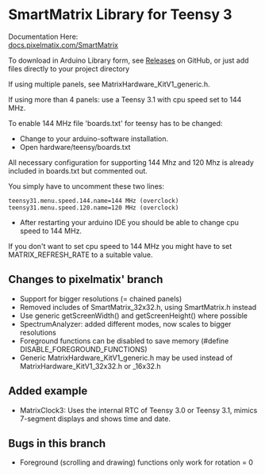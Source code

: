 # SmartMatrix Library for Teensy 3

Documentation Here:  
[docs.pixelmatix.com/SmartMatrix](http://docs.pixelmatix.com/SmartMatrix)

To download in Arduino Library form, see [Releases](https://github.com/pixelmatix/SmartMatrix/releases) on GitHub, or just add files directly to your project directory



If using multiple panels, see MatrixHardware_KitV1_generic.h.

If using more than 4 panels: use a Teensy 3.1 with cpu speed set to 144 MHz.

To enable 144 MHz file 'boards.txt' for teensy has to be changed:

- Change to your arduino-software installation.
- Open hardware/teensy/boards.txt

All necessary configuration for supporting 144 Mhz and 120 Mhz is already included in boards.txt but commented out.

You simply have to uncomment these two lines:

```
teensy31.menu.speed.144.name=144 MHz (overclock)
teensy31.menu.speed.120.name=120 MHz (overclock)
```

- After restarting your arduino IDE you should be able to change cpu speed to 144 MHz.


If you don't want to set cpu speed to 144 MHz you might have to set MATRIX_REFRESH_RATE to a suitable value.


Changes to pixelmatix' branch
------------------------------

* Support for bigger resolutions (= chained panels)
* Removed includes of SmartMatrix_32x32.h, using SmartMatrix.h instead
* Use generic getScreenWidth() and getScreenHeight() where possible
* SpectrumAnalyzer: added different modes, now scales to bigger resolutions
* Foreground functions can be disabled to save memory  (#define DISABLE_FOREGROUND_FUNCTIONS)
* Generic MatrixHardware_KitV1_generic.h may be used instead of MatrixHardware_KitV1_32x32.h or _16x32.h


Added example
-------------

* MatrixClock3: Uses the internal RTC of Teensy 3.0 or Teensy 3.1,
  mimics 7-segment displays and shows time and date.


Bugs in this branch
-------------------

* Foreground (scrolling and drawing) functions only work for rotation = 0

